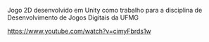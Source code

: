 Jogo 2D desenvolvido em Unity como trabalho para a disciplina de Desenvolvimento de Jogos Digitais da UFMG


https://www.youtube.com/watch?v=cimyFbrds1w
